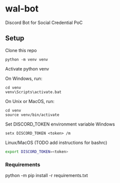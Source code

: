 # wal-bot
Discord Bot for Social Credential PoC 

## Setup

Clone this repo
```
python -m venv venv
``` 

Activate python venv 

On Windows, run:
```
cd venv
venv\Scripts\activate.bat
```
On Unix or MacOS, run:
```
cd venv
source venv/bin/activate
```

Set DISCORD_TOKEN environment variable
Windows
```
setx DISCORD_TOKEN <token> /m
```
Linux/MacOS (TODO add instructions for bashrc)
```bash
export DISCORD_TOKEN=<token>
```
### Requirements
python -m pip install -r requirements.txt

